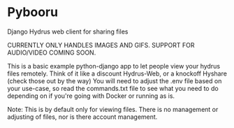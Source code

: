 # Pybooru
Django Hydrus web client for sharing files

CURRENTLY ONLY HANDLES IMAGES AND GIFS. SUPPORT FOR AUDIO/VIDEO COMING SOON.

This is a basic example python-django app to let people view your hydrus files remotely. Think of it like a discount Hydrus-Web, or a knockoff Hyshare (check those out by the way)
You will need to adjust the .env file based on your use-case, so read the commands.txt file to see what you need to do depending on if you're going with Docker or running as is.

Note: This is by default only for viewing files. There is no management or adjusting of files, nor is there account management.
